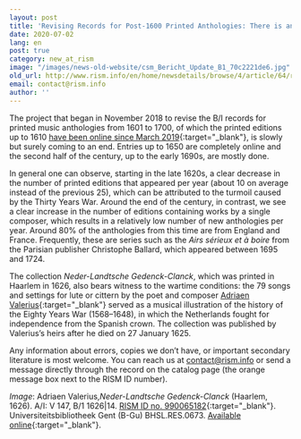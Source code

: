 ```yaml
---
layout: post
title: 'Revising Records for Post-1600 Printed Anthologies: There is an End in Sight!'
date: 2020-07-02
lang: en
post: true
category: new_at_rism
image: "/images/news-old-website/csm_Bericht_Update_B1_70c2221de6.jpg"
old_url: http://www.rism.info/en/home/newsdetails/browse/4/article/64/revising-records-for-post-1600-printed-anthologies-there-is-an-end-in-sight.html
email: contact@rism.info
author: ''
---
```


The project that began in November 2018 to revise the B/I records for printed music anthologies from 1601 to 1700, of which the printed editions up to 1610 [have been online since March 2019](/new_at_rism/2019/03/28/17thcentury-printed-anthologies-the-first-decade.html){:target="_blank"}, is slowly but surely coming to an end. Entries up to 1650 are completely online and the second half of the century, up to the early 1690s, are mostly done.

In general one can observe, starting in the late 1620s, a clear decrease in the number of printed editions that appeared per year (about 10 on average instead of the previous 25), which can be attributed to the turmoil caused by the Thirty Years War. Around the end of the century, in contrast, we see a clear increase in the number of editions containing works by a single composer, which results in a relatively low number of new anthologies per year. Around 80% of the anthologies from this time are from England and France. Frequently, these are series such as the _Airs sérieux et à boire_ from the Parisian publisher Christophe Ballard, which appeared between 1695 and 1724.

The collection _Neder-Landtsche Gedenck-Clanck_, which was printed in Haarlem in 1626, also bears witness to the wartime conditions: the 79 songs and settings for lute or cittern by the poet and composer [Adriaen Valerius](https://opac.rism.info/search?id=pe30091933&View=rism){:target="_blank"} served as a musical illustration of the history of the Eighty Years War (1568–1648), in which the Netherlands fought for independence from the Spanish crown. The collection was published by Valerius’s heirs after he died on 27 January 1625.

Any information about errors, copies we don’t have, or important secondary literature is most welcome. You can reach us at [contact@rism.info](mailto:contact@rism.info) or send a message directly through the record on the catalog page (the orange message box next to the RISM ID number).

_Image_: Adriaen Valerius,_Neder-Landtsche Gedenck-Clanck_ (Haarlem, 1626). A/I: V 147, B/1 1626|14. [RISM ID no. 990065182](https://opac.rism.info/search?id=990065182&View=rism){:target="_blank"}. Universiteitsbibliotheek Gent (B-Gu) BHSL.RES.0673. [Available online](https://lib.ugent.be/catalog/ggc01:394462181){:target="_blank"}.
[
](https://lib.ugent.be/catalog/ggc01:394462181)